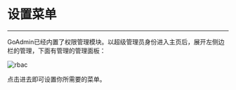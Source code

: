 # 设置菜单
---

GoAdmin已经内置了权限管理模块。以超级管理员身份进入主页后，展开左侧边栏的管理，下面有管理的管理面板：

![rbac](https://quick.go-admin.cn/docs/menus.png)

点击进去即可设置你所需要的菜单。